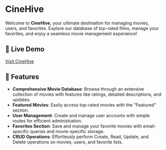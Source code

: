 # CineHive

Welcome to **CineHive**, your ultimate destination for managing movies, users, and favorites. Explore our database of top-rated films, manage your favorites, and enjoy a seamless movie management experience!

## 🚀 Live Demo

[Visit CineHive](https://cinevibe-216d1.web.app/)

## 📌 Features

- **Comprehensive Movie Database**: Browse through an extensive collection of movies with features like ratings, detailed descriptions, and updates.
- **Featured Movies**: Easily access top-rated movies with the "Featured" section.
- **User Management**: Create and manage user accounts with simple routes for efficient administration.
- **Favorites Section**: Save and manage your favorite movies with email-specific queries and movie-specific storage.
- **CRUD Operations**: Effortlessly perform Create, Read, Update, and Delete operations on movies, users, and favorite lists.
